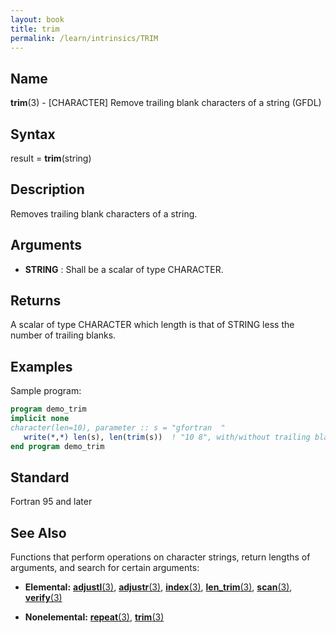 ```yaml
---
layout: book
title: trim
permalink: /learn/intrinsics/TRIM
---
```

## __Name__

__trim__(3) - \[CHARACTER\] Remove trailing blank characters of a string
(GFDL)

## __Syntax__

result = __trim__(string)

## __Description__

Removes trailing blank characters of a string.

## __Arguments__

  - __STRING__
    : Shall be a scalar of type CHARACTER.

## __Returns__

A scalar of type CHARACTER which length is that of STRING less the
number of trailing blanks.

## __Examples__

Sample program:

```fortran
program demo_trim
implicit none
character(len=10), parameter :: s = "gfortran  "
   write(*,*) len(s), len(trim(s))  ! "10 8", with/without trailing blanks
end program demo_trim
```

## __Standard__

Fortran 95 and later

## __See Also__

Functions that perform operations on character strings, return lengths
of arguments, and search for certain arguments:

  - __Elemental:__
    [__adjustl__(3)](ADJUSTL), [__adjustr__(3)](ADJUSTR), [__index__(3)](INDEX), [__len\_trim__(3)](LEN_TRIM),
    [__scan__(3)](SCAN), [__verify__(3)](VERIFY)

  - __Nonelemental:__
    [__repeat__(3)](REPEAT), [__trim__(3)](TRIM)
